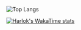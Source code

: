 ![Top Langs](https://github-readme-stats.vercel.app/api/top-langs/?username=Ns2Kracy&layout=compact)

[![Harlok's WakaTime stats](https://github-readme-stats.vercel.app/api/wakatime?username=Ns2Kracy\&layout=compact)](https://wakatime.com/@Ns2Kracy)
